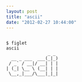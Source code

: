 ```yaml
---
layout: post
title: "ascii"
date: "2012-02-27 10:44:00"
---
```

<pre><code>
$ figlet
ascii
                _ _ 
  __ _ ___  ___(_|_)
 / _` / __|/ __| | |
| (_| \__ \ (__| | |
 \__,_|___/\___|_|_|
</code></pre>
